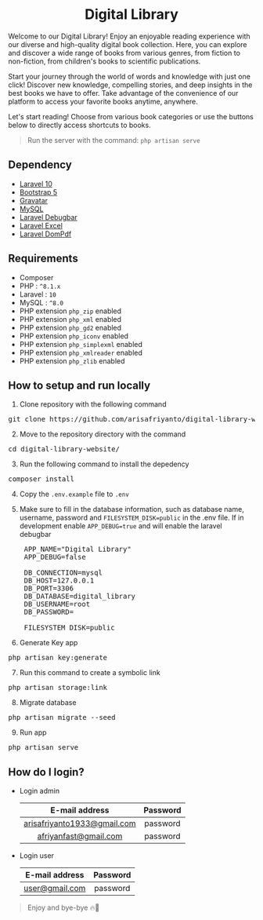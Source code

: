 <h1 align="center">Digital Library</h1>

Welcome to our Digital Library! Enjoy an enjoyable reading experience with our diverse and high-quality digital book collection. Here, you can explore and discover a wide range of books from various genres, from fiction to non-fiction, from children's books to scientific publications.

Start your journey through the world of words and knowledge with just one click! Discover new knowledge, compelling stories, and deep insights in the best books we have to offer. Take advantage of the convenience of our platform to access your favorite books anytime, anywhere.

Let's start reading! Choose from various book categories or use the buttons below to directly access shortcuts to books.

> Run the server with the command: `php artisan serve`

## Dependency

-   [Laravel 10](https://laravel.com)
-   [Bootstrap 5](https://getbootstrap.com)
-   [Gravatar](https://id.gravatar.com)
-   [MySQL](https://www.mysql.com)
-   [Laravel Debugbar](https://github.com/barryvdh/laravel-debugbar)
-   [Laravel Excel](https://laravel-excel.com)
-   [Laravel DomPdf](https://github.com/barryvdh/laravel-dompdf)

## Requirements

-   Composer
-   PHP : `^8.1.x`
-   Laravel : `10`
-   MySQL : `^8.0`
-   PHP extension `php_zip` enabled
-   PHP extension `php_xml` enabled
-   PHP extension `php_gd2` enabled
-   PHP extension `php_iconv` enabled
-   PHP extension `php_simplexml` enabled
-   PHP extension `php_xmlreader` enabled
-   PHP extension `php_zlib` enabled

## How to setup and run locally

1. Clone repository with the following command
 <pre>git clone https://github.com/arisafriyanto/digital-library-website.git</pre>
2. Move to the repository directory with the command
 <pre>cd digital-library-website/</pre>
3. Run the following command to install the depedency
 <pre>composer install</pre>
4. Copy the `.env.example` file to `.env`
5. Make sure to fill in the database information, such as database name, username, password and `FILESYSTEM_DISK=public` in the .env file.
   If in development enable `APP_DEBUG=true` and will enable the laravel debugbar
   <pre>
    APP_NAME="Digital Library"
    APP_DEBUG=false
     
    DB_CONNECTION=mysql
    DB_HOST=127.0.0.1
    DB_PORT=3306
    DB_DATABASE=digital_library
    DB_USERNAME=root
    DB_PASSWORD=
   
    FILESYSTEM_DISK=public
   </pre>

6. Generate Key app
 <pre>php artisan key:generate</pre>
7. Run this command to create a symbolic link
 <pre>php artisan storage:link</pre>
8. Migrate database
 <pre>php artisan migrate --seed</pre>
9. Run app
 <pre>php artisan serve</pre>

## How do I login?

-   Login admin

    |       E-mail address        | Password |
    | :-------------------------: | :------: |
    | arisafriyanto1933@gmail.com | password |
    |    afriyanfast@gmail.com    | password |

-   Login user

    | E-mail address | Password |
    | :------------: | :------: |
    | user@gmail.com | password |

> Enjoy and bye-bye 🔥👋
